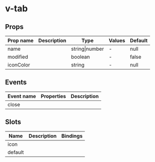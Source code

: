 # v-tab

## Props

| Prop name | Description | Type           | Values | Default |
| --------- | ----------- | -------------- | ------ | ------- |
| name      |             | string\|number | -      | null    |
| modified  |             | boolean        | -      | false   |
| iconColor |             | string         | -      | null    |

## Events

| Event name | Properties | Description |
| ---------- | ---------- | ----------- |
| close      |            |

## Slots

| Name    | Description | Bindings |
| ------- | ----------- | -------- |
| icon    |             |          |
| default |             |          |
